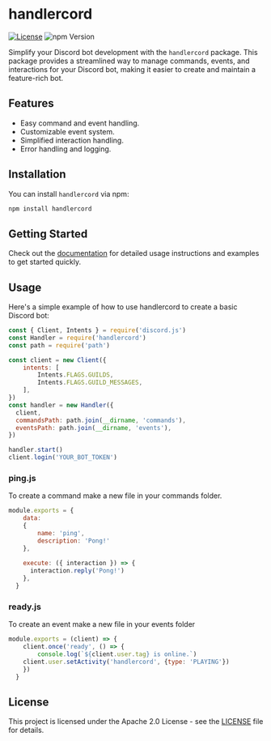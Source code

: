# handlercord

[![License](https://img.shields.io/badge/License-Apache_2.0-blue.svg)](https://opensource.org/licenses/Apache-2.0)
![npm Version](https://img.shields.io/npm/v/handlercord)

Simplify your Discord bot development with the `handlercord` package. This package provides a streamlined way to manage commands, events, and interactions for your Discord bot, making it easier to create and maintain a feature-rich bot.

## Features

- Easy command and event handling.
- Customizable event system.
- Simplified interaction handling.
- Error handling and logging.

## Installation

You can install `handlercord` via npm:

```bash
npm install handlercord
```

## Getting Started

Check out the [documentation](https://github.com/Aidan-The-Dev/handlercord/blob/main/README.md) for detailed usage instructions and examples to get started quickly.

## Usage

Here's a simple example of how to use handlercord to create a basic Discord bot:

```javascript
const { Client, Intents } = require('discord.js')
const Handler = require('handlercord')
const path = require('path')

const client = new Client({
    intents: [
        Intents.FLAGS.GUILDS,
        Intents.FLAGS.GUILD_MESSAGES,
    ],
})
const handler = new Handler({
  client,
  commandsPath: path.join(__dirname, 'commands'),
  eventsPath: path.join(__dirname, 'events'),
})

handler.start()
client.login('YOUR_BOT_TOKEN')
```

### ping.js

To create a command make a new file in your commands folder.

```javascript
module.exports = {
    data:
    {
        name: 'ping',
        description: 'Pong!'
    },
  
    execute: ({ interaction }) => {
      interaction.reply('Pong!')
    },
  }
```

### ready.js

To create an event make a new file in your events folder

```javascript
module.exports = (client) => {
    client.once('ready', () => {
        console.log(`${client.user.tag} is online.`)
    client.user.setActivity('handlercord', {type: 'PLAYING'})
    })
  }
```

## License
This project is licensed under the Apache 2.0 License - see the [LICENSE](https://github.com/Aidan-The-Dev/handlercord/blob/main/LICENSE) file for details.
